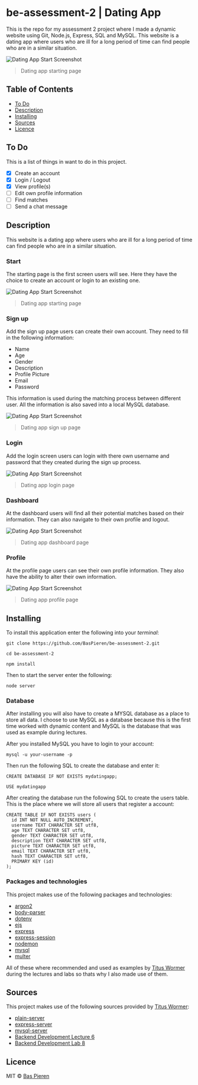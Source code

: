 # be-assessment-2 | Dating App
This is the repo for my assessment 2 project where I made a dynamic website using Git, Node.js, Express, SQL and MySQL. This website is a dating app where users who are ill for a long period of time can find people who are in a similar situation.

![Dating App Start Screenshot](images/dating_app_start_screenshot.png)
> Dating app starting page

## Table of Contents
* [To Do](#to-do)
* [Description](#description)
* [Installing](#installing)
* [Sources](#sources)
* [Licence](#licence)

## To Do
This is a list of things in want to do in this project.
- [x] Create an account
- [x] Login / Logout
- [x] View profile(s)
- [ ] Edit own profile information
- [ ] Find matches
- [ ] Send a chat message

## Description
This website is a dating app where users who are ill for a long period of time can find people who are in a similar situation.

### Start
The starting page is the first screen users will see. Here they have the choice to create an account or login to an existing one.

![Dating App Start Screenshot](images/dating_app_start_screenshot.png)
> Dating app starting page

### Sign up
Add the sign up page users can create their own account. They need to fill in the following information:

* Name
* Age
* Gender
* Description
* Profile Picture
* Email
* Password

This information is used during the matching process between different user. All the information is also saved into a local MySQL database.

![Dating App Start Screenshot](images/dating_app_aanmelden_screenshot.png)
> Dating app sign up page

### Login
Add the login screen users can login with there own username and password that they created during the sign up process.

![Dating App Start Screenshot](images/dating_app_login_screenshot.png)
> Dating app login page

### Dashboard
At the dashboard users will find all their potential matches based on their information. They can also navigate to their own profile and logout.

![Dating App Start Screenshot](images/dating_app_dashboard_screenshot.png)
> Dating app dashboard page

### Profile
At the profile page users can see their own profile information. They also have the ability to alter their own information.

![Dating App Start Screenshot](images/dating_app_profile_screenshot.png)
> Dating app profile page

## Installing
To install this application enter the following into your _terminal_:
```
git clone https://github.com/BasPieren/be-assessment-2.git

cd be-assessment-2

npm install
```

Then to start the server enter the following:  
```
node server
```

### Database
After installing you will also have to create a MYSQL database as a place to store all data. I choose to use MySQL as a database because this is the first time worked with dynamic content and MySQL is the database that was used as example during lectures.

After you installed MySQL you have to login to your account:
```
mysql -u your-username -p
```

Then run the following SQL to create the database and enter it:
```
CREATE DATABASE IF NOT EXISTS mydatingapp;

USE mydatingapp
```

After creating the database run the following SQL to create the users table. This is the place where we will store all users that register a account:
```
CREATE TABLE IF NOT EXISTS users (
  id INT NOT NULL AUTO_INCREMENT,
  username TEXT CHARACTER SET utf8,
  age TEXT CHARACTER SET utf8,
  gender TEXT CHARACTER SET utf8,
  description TEXT CHARACTER SET utf8,
  picture TEXT CHARACTER SET utf8,
  email TEXT CHARACTER SET utf8,
  hash TEXT CHARACTER SET utf8,
  PRIMARY KEY (id)
);
```

### Packages and technologies
This project makes use of the following packages and technologies:

* [argon2](https://www.npmjs.com/package/argon2)
* [body-parser](https://www.npmjs.com/package/body-parser-json)
* [dotenv](https://www.npmjs.com/package/dotenv)
* [ejs](https://www.npmjs.com/package/ejs)
* [express](https://www.npmjs.com/package/express)
* [express-session](https://www.npmjs.com/package/express-sessions)
* [nodemon](https://www.npmjs.com/package/nodemon)
* [mysql](https://www.npmjs.com/package/mysql)
* [multer](https://www.npmjs.com/package/multer)

All of these where recommended and used as examples by [Titus Wormer](https://github.com/wooorm) during the lectures and labs so thats why I also made use of them.

## Sources
This project makes use of the following sources provided by [Titus Wormer](https://github.com/wooorm):
* [plain-server](https://github.com/cmda-be/course-17-18/tree/master/examples/plain-server)
* [express-server](https://github.com/cmda-be/course-17-18/tree/master/examples/express-server)
* [mysql-server](https://github.com/cmda-be/course-17-18/tree/master/examples/mysql-server)
* [Backend Development Lecture 6](https://docs.google.com/presentation/d/1BHMqO9UV5ePt29n8cnjaznvye8Gu_HrdzhzC3h5rgOI/edit#slide=id.g2922825c54_2_58)
* [Backend Development Lab 8](https://docs.google.com/presentation/d/17acFykwNaTmiiPZJElAqBfz-9XlvuRf6KNU2t-Bm5w0/edit#slide=id.g2922825c54_2_58)

## Licence

MIT © [Bas Pieren](https://github.com/BasPieren)
